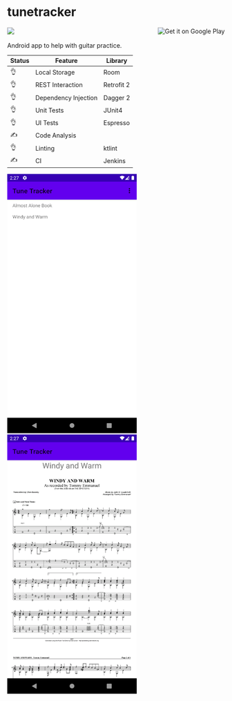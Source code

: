 # tunetracker

<div width="100%">
    <a href='http://jenkins.pratclot.com/job/tunetracker/job/master/'><img src='http://jenkins.pratclot.com/buildStatus/icon?job=tunetracker%2Fmaster'></a>
    <a href='https://play.google.com/store/apps/details?id=com.pratclot.tunetracker&pcampaignid=pcampaignidMKT-Other-global-all-co-prtnr-py-PartBadge-Mar2515-1'><img alt='Get it on Google Play' src='https://play.google.com/intl/en_us/badges/static/images/badges/en_badge_web_generic.png' height="50" align="right"/></a>
</div>

Android app to help with guitar practice.

Status|Feature|Library
-|-|-
:ok_hand:|Local Storage|Room
:ok_hand:|REST Interaction| Retrofit 2
:ok_hand:|Dependency Injection|Dagger 2
:ok_hand:|Unit Tests| JUnit4
:ok_hand:|UI Tests| Espresso
:writing_hand:|Code Analysis|
:ok_hand:|Linting|ktlint
:writing_hand:|CI|Jenkins

<div float="left">
    <img src="assets/Screenshot_1588073261.png" width="300" />
    <img src="assets/Screenshot_1588073264.png" width="300" />
</div>
